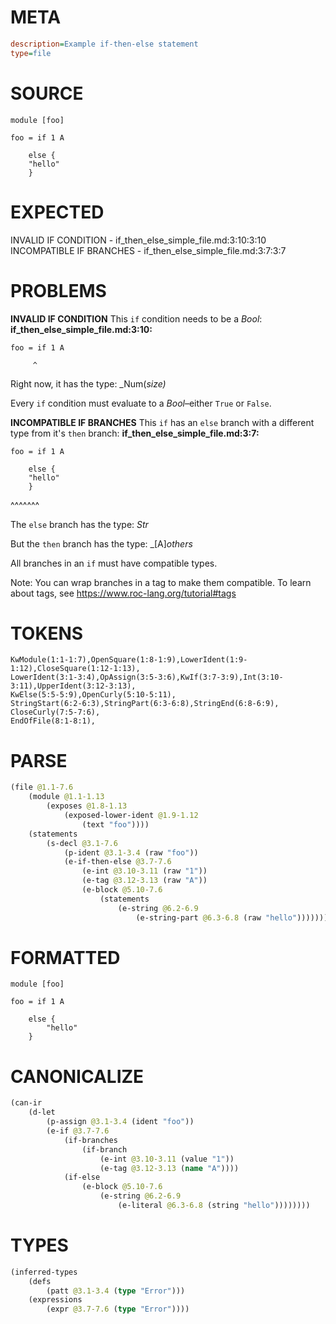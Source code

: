 # META
~~~ini
description=Example if-then-else statement
type=file
~~~
# SOURCE
~~~roc
module [foo]

foo = if 1 A

    else {
	"hello"
    }
~~~
# EXPECTED
INVALID IF CONDITION - if_then_else_simple_file.md:3:10:3:10
INCOMPATIBLE IF BRANCHES - if_then_else_simple_file.md:3:7:3:7
# PROBLEMS
**INVALID IF CONDITION**
This `if` condition needs to be a _Bool_:
**if_then_else_simple_file.md:3:10:**
```roc
foo = if 1 A
```
         ^

Right now, it has the type:
    _Num(_size)_

Every `if` condition must evaluate to a _Bool_–either `True` or `False`.

**INCOMPATIBLE IF BRANCHES**
This `if` has an `else` branch with a different type from it's `then` branch:
**if_then_else_simple_file.md:3:7:**
```roc
foo = if 1 A

    else {
	"hello"
    }
```
 ^^^^^^^

The `else` branch has the type:
    _Str_

But the `then` branch has the type:
    _[A]_others_

All branches in an `if` must have compatible types.

Note: You can wrap branches in a tag to make them compatible.
To learn about tags, see <https://www.roc-lang.org/tutorial#tags>

# TOKENS
~~~zig
KwModule(1:1-1:7),OpenSquare(1:8-1:9),LowerIdent(1:9-1:12),CloseSquare(1:12-1:13),
LowerIdent(3:1-3:4),OpAssign(3:5-3:6),KwIf(3:7-3:9),Int(3:10-3:11),UpperIdent(3:12-3:13),
KwElse(5:5-5:9),OpenCurly(5:10-5:11),
StringStart(6:2-6:3),StringPart(6:3-6:8),StringEnd(6:8-6:9),
CloseCurly(7:5-7:6),
EndOfFile(8:1-8:1),
~~~
# PARSE
~~~clojure
(file @1.1-7.6
	(module @1.1-1.13
		(exposes @1.8-1.13
			(exposed-lower-ident @1.9-1.12
				(text "foo"))))
	(statements
		(s-decl @3.1-7.6
			(p-ident @3.1-3.4 (raw "foo"))
			(e-if-then-else @3.7-7.6
				(e-int @3.10-3.11 (raw "1"))
				(e-tag @3.12-3.13 (raw "A"))
				(e-block @5.10-7.6
					(statements
						(e-string @6.2-6.9
							(e-string-part @6.3-6.8 (raw "hello")))))))))
~~~
# FORMATTED
~~~roc
module [foo]

foo = if 1 A

	else {
		"hello"
	}
~~~
# CANONICALIZE
~~~clojure
(can-ir
	(d-let
		(p-assign @3.1-3.4 (ident "foo"))
		(e-if @3.7-7.6
			(if-branches
				(if-branch
					(e-int @3.10-3.11 (value "1"))
					(e-tag @3.12-3.13 (name "A"))))
			(if-else
				(e-block @5.10-7.6
					(e-string @6.2-6.9
						(e-literal @6.3-6.8 (string "hello"))))))))
~~~
# TYPES
~~~clojure
(inferred-types
	(defs
		(patt @3.1-3.4 (type "Error")))
	(expressions
		(expr @3.7-7.6 (type "Error"))))
~~~
